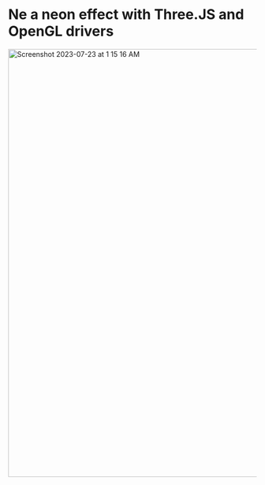# Ne a neon effect with Three.JS and OpenGL drivers 
<img width="867" alt="Screenshot 2023-07-23 at 1 15 16 AM" src="https://github.com/sudo-self/Ne/assets/119916323/35b369c6-8410-439c-a5e3-a6b909842e9a">
